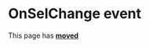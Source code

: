 # OnSelChange event #

This page has [**moved**](https://lib-docs.delphidabbler.com/ShellFolders/2/API/TPJBrowseDialog-OnSelChange)